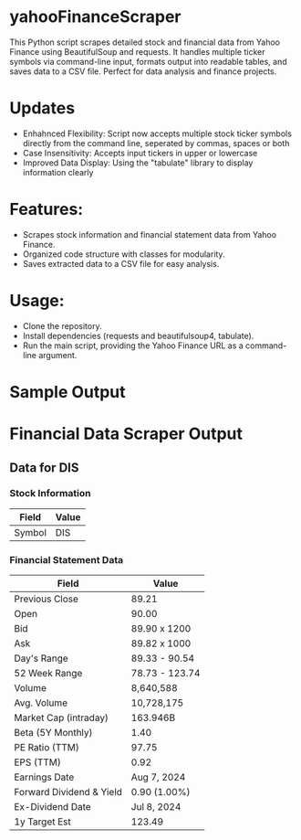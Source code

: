 # yahooFinanceScraper
This Python script scrapes detailed stock and financial data from Yahoo Finance using BeautifulSoup and requests. It handles multiple ticker symbols via command-line input, formats output into readable tables, and saves data to a CSV file. Perfect for data analysis and finance projects.

# Updates
- Enhahnced Flexibility: Script now accepts multiple stock ticker symbols directly from the command line, seperated by commas, spaces or both
- Case Insensitivity: Accepts input tickers in upper or lowercase
- Improved Data Display: Using the "tabulate" library to display information clearly

# Features:

- Scrapes stock information and financial statement data from Yahoo Finance.
- Organized code structure with classes for modularity.
- Saves extracted data to a CSV file for easy analysis.

# Usage:
- Clone the repository.
- Install dependencies (requests and beautifulsoup4, tabulate).
- Run the main script, providing the Yahoo Finance URL as a command-line argument.

# Sample Output
# Financial Data Scraper Output

## Data for DIS

### Stock Information

| Field   | Value |
|---------|-------|
| Symbol  | DIS   |

### Financial Statement Data

| Field                | Value        |
|----------------------|--------------|
| Previous Close       | 89.21        |
| Open                 | 90.00        |
| Bid                  | 89.90 x 1200 |
| Ask                  | 89.82 x 1000 |
| Day's Range          | 89.33 - 90.54|
| 52 Week Range        | 78.73 - 123.74 |
| Volume               | 8,640,588    |
| Avg. Volume          | 10,728,175   |
| Market Cap (intraday)| 163.946B     |
| Beta (5Y Monthly)    | 1.40         |
| PE Ratio (TTM)       | 97.75        |
| EPS (TTM)            | 0.92         |
| Earnings Date        | Aug 7, 2024  |
| Forward Dividend & Yield | 0.90 (1.00%) |
| Ex-Dividend Date     | Jul 8, 2024  |
| 1y Target Est        | 123.49       |
